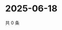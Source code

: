 # 2025-06-18

共 0 条

<!-- BEGIN ZHIHUQUESTIONS -->
<!-- 最后更新时间 Wed Jun 18 2025 02:16:13 GMT+0800 (China Standard Time) -->

<!-- END ZHIHUQUESTIONS -->

